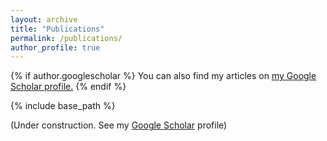 ```yaml
---
layout: archive
title: "Publications"
permalink: /publications/
author_profile: true
---
```


{% if author.googlescholar %}
  You can also find my articles on <u><a href="{{author.googlescholar}}">my Google Scholar profile</a>.</u>
{% endif %}

{% include base_path %}

(Under construction. See my <a href="{{author.googlescholar}}">Google Scholar</a> profile)

 <!--- 
{% for post in site.publications reversed %}
  {% include archive-single.html %}
{% endfor %}
--->
